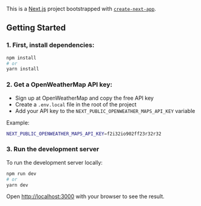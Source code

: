 This is a [Next.js](https://nextjs.org/) project bootstrapped with [`create-next-app`](https://github.com/vercel/next.js/tree/canary/packages/create-next-app).

## Getting Started

### 1. First, install dependencies:

```bash
npm install
# or
yarn install
```

### 2. Get a OpenWeatherMap API key:

- Sign up at OpenWeatherMap and copy the free API key
- Create a `.env.local` file in the root of the project
- Add your API key to the `NEXT_PUBLIC_OPENWEATHER_MAPS_API_KEY` variable

Example:

```bash
NEXT_PUBLIC_OPENWEATHER_MAPS_API_KEY=f2i32io902ff23r32r32
```

### 3. Run the development server

To run the development server locally:

```bash
npm run dev
# or
yarn dev
```

Open [http://localhost:3000](http://localhost:3000) with your browser to see the result.
